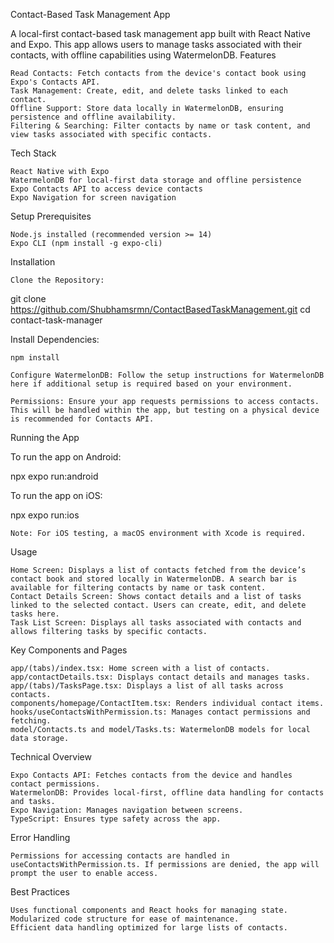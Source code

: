 Contact-Based Task Management App

A local-first contact-based task management app built with React Native and Expo. This app allows users to manage tasks associated with their contacts, with offline capabilities using WatermelonDB.
Features

    Read Contacts: Fetch contacts from the device's contact book using Expo's Contacts API.
    Task Management: Create, edit, and delete tasks linked to each contact.
    Offline Support: Store data locally in WatermelonDB, ensuring persistence and offline availability.
    Filtering & Searching: Filter contacts by name or task content, and view tasks associated with specific contacts.

Tech Stack

    React Native with Expo
    WatermelonDB for local-first data storage and offline persistence
    Expo Contacts API to access device contacts
    Expo Navigation for screen navigation

Setup
Prerequisites

    Node.js installed (recommended version >= 14)
    Expo CLI (npm install -g expo-cli)

Installation

    Clone the Repository:

git clone https://github.com/Shubhamsrmn/ContactBasedTaskManagement.git
cd contact-task-manager

Install Dependencies:

    npm install

    Configure WatermelonDB: Follow the setup instructions for WatermelonDB here if additional setup is required based on your environment.

    Permissions: Ensure your app requests permissions to access contacts. This will be handled within the app, but testing on a physical device is recommended for Contacts API.

Running the App

To run the app on Android:

npx expo run:android

To run the app on iOS:

npx expo run:ios

    Note: For iOS testing, a macOS environment with Xcode is required.

Usage

    Home Screen: Displays a list of contacts fetched from the device’s contact book and stored locally in WatermelonDB. A search bar is available for filtering contacts by name or task content.
    Contact Details Screen: Shows contact details and a list of tasks linked to the selected contact. Users can create, edit, and delete tasks here.
    Task List Screen: Displays all tasks associated with contacts and allows filtering tasks by specific contacts.

Key Components and Pages

    app/(tabs)/index.tsx: Home screen with a list of contacts.
    app/contactDetails.tsx: Displays contact details and manages tasks.
    app/(tabs)/TasksPage.tsx: Displays a list of all tasks across contacts.
    components/homepage/ContactItem.tsx: Renders individual contact items.
    hooks/useContactsWithPermission.ts: Manages contact permissions and fetching.
    model/Contacts.ts and model/Tasks.ts: WatermelonDB models for local data storage.

Technical Overview

    Expo Contacts API: Fetches contacts from the device and handles contact permissions.
    WatermelonDB: Provides local-first, offline data handling for contacts and tasks.
    Expo Navigation: Manages navigation between screens.
    TypeScript: Ensures type safety across the app.

Error Handling

    Permissions for accessing contacts are handled in useContactsWithPermission.ts. If permissions are denied, the app will prompt the user to enable access.

Best Practices

    Uses functional components and React hooks for managing state.
    Modularized code structure for ease of maintenance.
    Efficient data handling optimized for large lists of contacts.
